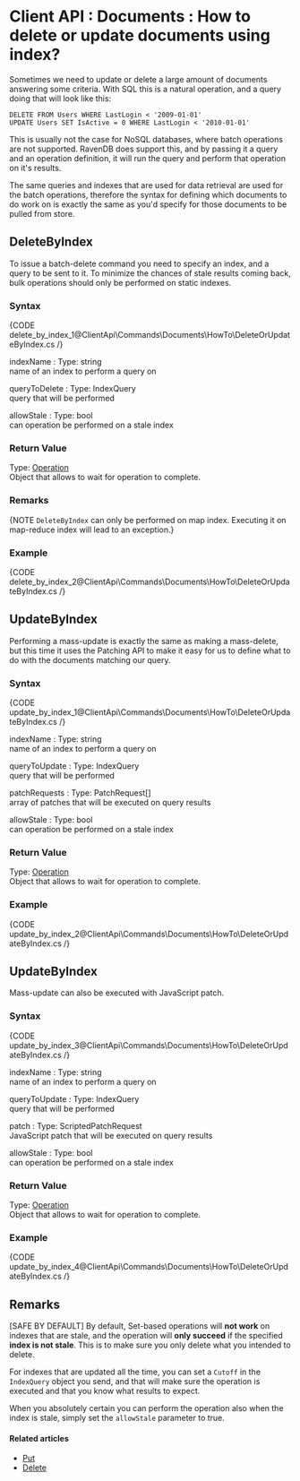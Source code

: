 # Client API : Documents : How to delete or update documents using index?

Sometimes we need to update or delete a large amount of documents answering some criteria. With SQL this is a natural operation, and a query doing that will look like this:

`DELETE FROM Users WHERE LastLogin < '2009-01-01'`   
`UPDATE Users SET IsActive = 0 WHERE LastLogin < '2010-01-01'`   

This is usually not the case for NoSQL databases, where batch operations are not supported. RavenDB does support this, and by passing it a query and an operation definition, it will run the query and perform that operation on it's results.

The same queries and indexes that are used for data retrieval are used for the batch operations, therefore the syntax for defining which documents to do work on is exactly the same as you'd specify for those documents to be pulled from store.

## DeleteByIndex

To issue a batch-delete command you need to specify an index, and a query to be sent to it. To minimize the chances of stale results coming back, bulk operations should only be performed on static indexes.

### Syntax

{CODE delete_by_index_1@ClientApi\Commands\Documents\HowTo\DeleteOrUpdateByIndex.cs /}

indexName
:   Type: string   
name of an index to perform a query on

queryToDelete
:   Type: IndexQuery   
query that will be performed  

allowStale
:   Type: bool   
can operation be performed on a stale index   

### Return Value

Type: [Operation](../../../../glossary/operation)   
Object that allows to wait for operation to complete. 

### Remarks

{NOTE `DeleteByIndex` can only be performed on map index. Executing it on map-reduce index will lead to an exception.}

### Example

{CODE delete_by_index_2@ClientApi\Commands\Documents\HowTo\DeleteOrUpdateByIndex.cs /}

## UpdateByIndex

Performing a mass-update is exactly the same as making a mass-delete, but this time it uses the Patching API to make it easy for us to define what to do with the documents matching our query.

### Syntax

{CODE update_by_index_1@ClientApi\Commands\Documents\HowTo\DeleteOrUpdateByIndex.cs /}

indexName
:   Type: string   
name of an index to perform a query on

queryToUpdate
:   Type: IndexQuery   
query that will be performed

patchRequests
:   Type: PatchRequest[]   
array of patches that will be executed on query results

allowStale
:   Type: bool   
can operation be performed on a stale index

### Return Value

Type: [Operation](../../../../glossary/operation)   
Object that allows to wait for operation to complete. 

### Example

{CODE update_by_index_2@ClientApi\Commands\Documents\HowTo\DeleteOrUpdateByIndex.cs /}

## UpdateByIndex

Mass-update can also be executed with JavaScript patch.

### Syntax

{CODE update_by_index_3@ClientApi\Commands\Documents\HowTo\DeleteOrUpdateByIndex.cs /}

indexName
:   Type: string   
name of an index to perform a query on

queryToUpdate
:   Type: IndexQuery   
query that will be performed

patch
:   Type: ScriptedPatchRequest   
JavaScript patch that will be executed on query results

allowStale
:   Type: bool   
can operation be performed on a stale index

### Return Value

Type: [Operation](../../../../glossary/operation)   
Object that allows to wait for operation to complete. 

### Example

{CODE update_by_index_4@ClientApi\Commands\Documents\HowTo\DeleteOrUpdateByIndex.cs /}

## Remarks

[SAFE BY DEFAULT] By default, Set-based operations will **not work** on indexes that are stale, and the operation will **only succeed** if the specified **index is not stale**. This is to make sure you only delete what you intended to delete.

For indexes that are updated all the time, you can set a `Cutoff` in the `IndexQuery` object you send, and that will make sure the operation is executed and that you know what results to expect.

When you absolutely certain you can perform the operation also when the index is stale, simply set the `allowStale` parameter to true.

#### Related articles

- [Put](../../../../client-api/commands/documents/put)  
- [Delete](../../../../client-api/commands/documents/delete)  